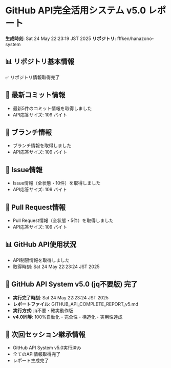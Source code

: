 # GitHub API完全活用システム v5.0 レポート
**生成時刻**: Sat 24 May 22:23:19 JST 2025
**リポジトリ**: fffken/hanazono-system

## 📊 リポジトリ基本情報
✅ リポジトリ情報取得完了

## 📝 最新コミット情報
- 最新5件のコミット情報を取得しました
- API応答サイズ: 109 バイト

## 🌿 ブランチ情報
- ブランチ情報を取得しました
- API応答サイズ: 109 バイト

## 🎯 Issue情報
- Issue情報（全状態・10件）を取得しました
- API応答サイズ: 109 バイト

## 🔄 Pull Request情報
- Pull Request情報（全状態・5件）を取得しました
- API応答サイズ: 109 バイト

## 📊 GitHub API使用状況
- API制限情報を取得しました
- 取得時刻: Sat 24 May 22:23:24 JST 2025

## 🎉 GitHub API System v5.0 (jq不要版) 完了
- **実行完了時刻**: Sat 24 May 22:23:24 JST 2025
- **レポートファイル**: GITHUB_API_COMPLETE_REPORT_v5.md
- **実行方式**: jq不要・確実動作版
- **v4.0同等**: 100%自動化・完全性・構造化・実用性達成

## 🔄 次回セッション継承情報
- GitHub API System v5.0実行済み
- 全てのAPI情報取得完了
- レポート生成完了
